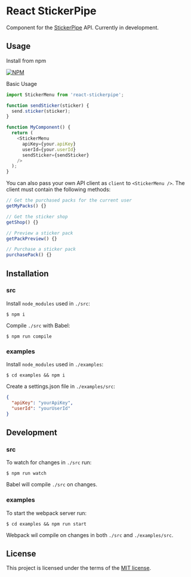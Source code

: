 # React StickerPipe

Component for the [StickerPipe](http://stickerpipe.com/) API.
Currently in development.

## Usage

Install from npm

[![NPM](https://nodei.co/npm/react-stickerpipe.png?compact=true)](https://nodei.co/npm/react-stickerpipe/)

Basic Usage

```javascript
import StickerMenu from 'react-stickerpipe';

function sendSticker(sticker) {
  send.sticker(sticker);
}

function MyComponent() {
  return (
    <StickerMenu
      apiKey={your.apiKey}
      userId={your.userId}
      sendSticker={sendSticker}
    />
  );
}
```

You can also pass your own API client as `client` to `<StickerMenu />`. The client must contain the following methods:

```javascript
// Get the purchased packs for the current user
getMyPacks() {}

// Get the sticker shop
getShop() {}

// Preview a sticker pack
getPackPreview() {}

// Purchase a sticker pack
purchasePack() {}
```

## Installation

### src

Install `node_modules` used in `./src`:

```
$ npm i
```

Compile `./src` with Babel:

```
$ npm run compile
```

### examples

Install `node_modules` used in `./examples`:

```
$ cd examples && npm i
```

Create a settings.json file in `./examples/src`:

```json
{
  "apiKey": "yourApiKey",
  "userId": "yourUserId"
}
```

## Development

### src

To watch for changes in `./src` run:

```
$ npm run watch
```

Babel will compile `./src` on changes.

### examples

To start the webpack server run:

```
$ cd examples && npm run start
```

Webpack wil compile on changes in both `./src` and `./examples/src`.

## License

This project is licensed under the terms of the [MIT license](https://github.com/anchorchat/react-stickerpipe/blob/master/LICENSE).
